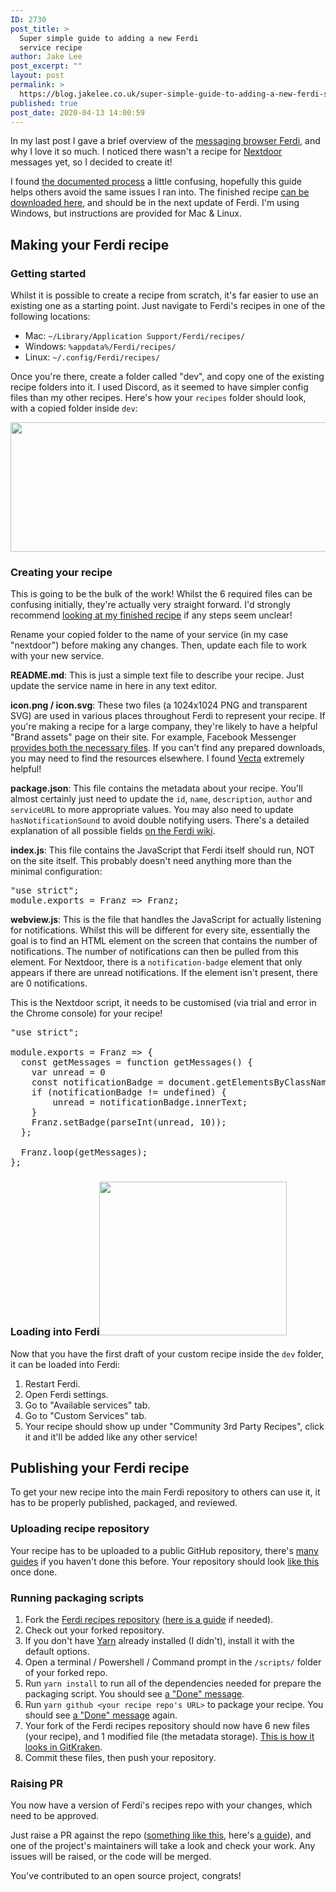 ```yaml
---
ID: 2730
post_title: >
  Super simple guide to adding a new Ferdi
  service recipe
author: Jake Lee
post_excerpt: ""
layout: post
permalink: >
  https://blog.jakelee.co.uk/super-simple-guide-to-adding-a-new-ferdi-service-recipe/
published: true
post_date: 2020-04-13 14:00:59
---
```

In my last post I gave a brief overview of the <a href="https://getferdi.com/" target="_blank" rel="noopener noreferrer">messaging browser Ferdi</a>, and why I love it so much. I noticed there wasn't a recipe for <a href="https://nextdoor.co.uk/" target="_blank" rel="noopener noreferrer">Nextdoor</a> messages yet, so I decided to create it!

I found <a href="https://github.com/getferdi/recipes/blob/master/docs/integration.md" target="_blank" rel="noopener noreferrer">the documented process</a> a little confusing, hopefully this guide helps others avoid the same issues I ran into. The finished recipe <a href="https://github.com/JakeSteam/ferdi-nextdoor" target="_blank" rel="noopener noreferrer">can be downloaded here</a>, and should be in the next update of Ferdi. I'm using Windows, but instructions are provided for Mac &amp; Linux.

<!--more-->
<h2>Making your Ferdi recipe</h2>
<h3>Getting started</h3>
Whilst it is possible to create a recipe from scratch, it's far easier to use an existing one as a starting point. Just navigate to Ferdi's recipes in one of the following locations:
<ul>
 	<li>Mac: <code>~/Library/Application Support/Ferdi/recipes/</code></li>
 	<li>Windows: <code>%appdata%/Ferdi/recipes/</code></li>
 	<li>Linux: <code>~/.config/Ferdi/recipes/</code></li>
</ul>
Once you're there, create a folder called "dev", and copy one of the existing recipe folders into it. I used Discord, as it seemed to have simpler config files than my other recipes. Here's how your <code>recipes</code> folder should look, with a copied folder inside <code>dev</code>:

<a href="https://blog.jakelee.co.uk/wp-content/uploads/2020/04/RBjHnOs.png"><img class="aligncenter wp-image-2733 size-full" src="https://blog.jakelee.co.uk/wp-content/uploads/2020/04/RBjHnOs.png" alt="" width="555" height="207" /></a>
<h3>Creating your recipe</h3>
This is going to be the bulk of the work! Whilst the 6 required files can be confusing initially, they're actually very straight forward. I'd strongly recommend <a href="https://github.com/JakeSteam/ferdi-nextdoor" target="_blank" rel="noopener noreferrer">looking at my finished recipe</a> if any steps seem unclear!

Rename your copied folder to the name of your service (in my case "nextdoor") before making any changes. Then, update each file to work with your new service.

<strong>README.md</strong>: This is just a simple text file to describe your recipe. Just update the service name in here in any text editor.

<strong>icon.png / icon.svg</strong>: These two files (a 1024x1024 PNG and transparent SVG) are used in various places throughout Ferdi to represent your recipe. If you're making a recipe for a large company, they're likely to have a helpful "Brand assets" page on their site. For example, Facebook Messenger <a href="https://en.facebookbrand.com/messenger/assets/messenger/" target="_blank" rel="noopener noreferrer">provides both the necessary files</a>. If you can't find any prepared downloads, you may need to find the resources elsewhere. I found <a href="https://vecta.io/symbols/category/brands-logo" target="_blank" rel="noopener noreferrer">Vecta</a> extremely helpful!

<strong>package.json</strong>: This file contains the metadata about your recipe. You'll almost certainly just need to update the <code>id</code>, <code>name</code>, <code>description</code>, <code>author</code> and <code>serviceURL</code> to more appropriate values. You may also need to update <code>hasNotificationSound</code> to avoid double notifying users. There's a detailed explanation of all possible fields <a href="https://github.com/getferdi/recipes/blob/master/docs/configuration.md" target="_blank" rel="noopener noreferrer">on the Ferdi wiki</a>.

<strong>index.js</strong>: This file contains the JavaScript that Ferdi itself should run, NOT on the site itself. This probably doesn't need anything more than the minimal configuration:
<pre>"use strict";
module.exports = Franz =&gt; Franz;</pre>
<strong>webview.js</strong>: This is the file that handles the JavaScript for actually listening for notifications. Whilst this will be different for every site, essentially the goal is to find an HTML element on the screen that contains the number of notifications. The number of notifications can then be pulled from this element. For Nextdoor, there is a <code>notification-badge</code> element that only appears if there are unread notifications. If the element isn't present, there are 0 notifications.

This is the Nextdoor script, it needs to be customised (via trial and error in the Chrome console) for your recipe!
<pre>"use strict";

module.exports = Franz =&gt; {
  const getMessages = function getMessages() {
    var unread = 0
    const notificationBadge = document.getElementsByClassName('notification-badge')[0]
    if (notificationBadge != undefined) {
        unread = notificationBadge.innerText;
    }
    Franz.setBadge(parseInt(unread, 10));
  };

  Franz.loop(getMessages);
};</pre>
<h3>Loading into Ferdi<a href="https://blog.jakelee.co.uk/wp-content/uploads/2020/04/LKmK4TP.png"><img class="size-medium wp-image-2735 alignright" src="https://blog.jakelee.co.uk/wp-content/uploads/2020/04/LKmK4TP-300x246.png" alt="" width="300" height="246" /></a></h3>
Now that you have the first draft of your custom recipe inside the <code>dev</code> folder, it can be loaded into Ferdi:
<ol>
 	<li>Restart Ferdi.</li>
 	<li>Open Ferdi settings.</li>
 	<li>Go to "Available services" tab.</li>
 	<li>Go to "Custom Services" tab.</li>
 	<li>Your recipe should show up under "Community 3rd Party Recipes", click it and it'll be added like any other service!</li>
</ol>
<h2>Publishing your Ferdi recipe</h2>
To get your new recipe into the main Ferdi repository to others can use it, it has to be properly published, packaged, and reviewed.
<h3>Uploading recipe repository</h3>
Your recipe has to be uploaded to a public GitHub repository, there's <a href="https://help.github.com/en/github/importing-your-projects-to-github/adding-an-existing-project-to-github-using-the-command-line" target="_blank" rel="noopener noreferrer">many guides</a> if you haven't done this before. Your repository should look <a href="https://github.com/JakeSteam/ferdi-nextdoor" target="_blank" rel="noopener noreferrer">like this</a> once done.
<h3>Running packaging scripts</h3>
<ol>
 	<li>Fork the <a href="https://github.com/getferdi/recipes" target="_blank" rel="noopener noreferrer">Ferdi recipes repository</a> (<a href="https://help.github.com/en/github/getting-started-with-github/fork-a-repo" target="_blank" rel="noopener noreferrer">here is a guide</a> if needed).</li>
 	<li>Check out your forked repository.</li>
 	<li>If you don't have <a href="https://classic.yarnpkg.com/en/docs/install/" target="_blank" rel="noopener noreferrer">Yarn</a> already installed (I didn't), install it with the default options.</li>
 	<li>Open a terminal / Powershell / Command prompt in the <code>/scripts/</code> folder of your forked repo.</li>
 	<li>Run <code>yarn install</code> to run all of the dependencies needed for prepare the packaging script. You should see <a href="https://i.imgur.com/SDj7siV.png" target="_blank" rel="noopener noreferrer">a "Done" message</a>.</li>
 	<li>Run <code>yarn github &lt;your recipe repo's URL&gt;</code> to package your recipe. You should see <a href="https://i.imgur.com/X6C07X3.png" target="_blank" rel="noopener noreferrer">a "Done" message</a> again.</li>
 	<li>Your fork of the Ferdi recipes repository should now have 6 new files (your recipe), and 1 modified file (the metadata storage). <a href="https://i.imgur.com/KMrvh40.png" target="_blank" rel="noopener noreferrer">This is how it looks in GitKraken</a>.</li>
 	<li>Commit these files, then push your repository.</li>
</ol>
<h3>Raising PR</h3>
You now have a version of Ferdi's recipes repo with your changes, which need to be approved.

Just raise a PR against the repo (<a href="https://github.com/getferdi/recipes/pull/94" target="_blank" rel="noopener noreferrer">something like this</a>, here's <a href="https://help.github.com/en/github/collaborating-with-issues-and-pull-requests/creating-a-pull-request" target="_blank" rel="noopener noreferrer">a guide</a>), and one of the project's maintainers will take a look and check your work. Any issues will be raised, or the code will be merged.

You've contributed to an open source project, congrats!